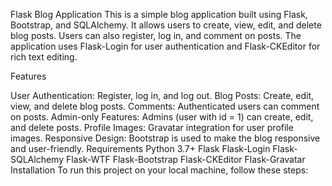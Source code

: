 Flask Blog Application
This is a simple blog application built using Flask, Bootstrap, and SQLAlchemy. It allows users to create, view, edit, and delete blog posts. Users can also register, log in, and comment on posts. The application uses Flask-Login for user authentication and Flask-CKEditor for rich text editing.

Features



User Authentication: Register, log in, and log out.
Blog Posts: Create, edit, view, and delete blog posts.
Comments: Authenticated users can comment on posts.
Admin-only Features: Admins (user with id = 1) can create, edit, and delete posts.
Profile Images: Gravatar integration for user profile images.
Responsive Design: Bootstrap is used to make the blog responsive and user-friendly.
Requirements
Python 3.7+
Flask
Flask-Login
Flask-SQLAlchemy
Flask-WTF
Flask-Bootstrap
Flask-CKEditor
Flask-Gravatar
Installation
To run this project on your local machine, follow these steps:
